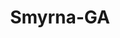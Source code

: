 ---
title: Smyrna-GA
slug: smyrna-ga
f_state:
- cms/state/georgia.md
f_locations:
- cms/payday-loan/advance-america-1568.md
- cms/payday-loan/advance-america-1596.md
- cms/payday-loan/atlanta-check-cashers-4874.md
- cms/payday-loan/atlanta-check-cashers-4879.md
- cms/payday-loan/cash-check-plus-6762.md
- cms/payday-loan/check-pointe-13992.md
- cms/payday-loan/check-pointe-13994.md
- cms/payday-loan/check-pointe-13995.md
- cms/payday-loan/checks-r-cashed-14686.md
- cms/payday-loan/checks-r-cashed-14687.md
- cms/payday-loan/el-valu-check-cashing-16744.md
- cms/payday-loan/el-valu-check-cashing-16745.md
- cms/payday-loan/f-i-t-financial-corp-17420.md
- cms/payday-loan/flexcheck-18675.md
- cms/payday-loan/ladden-group-llc-20217.md
- cms/payday-loan/ladden-group-llc-20218.md
- cms/payday-loan/roswell-street-check-cashing-26092.md
- cms/payday-loan/servi-giros-26317.md
- cms/payday-loan/smyrna-check-cashing-26516.md
- cms/payday-loan/united-check-cashing-28106.md
updated-on: '2024-05-30T13:41:28.615Z'
created-on: '2024-05-30T13:41:28.615Z'
published-on: '2024-05-30T13:54:32.469Z'
f_city: Smyrna
layout: '[city].html'
tags: city
---